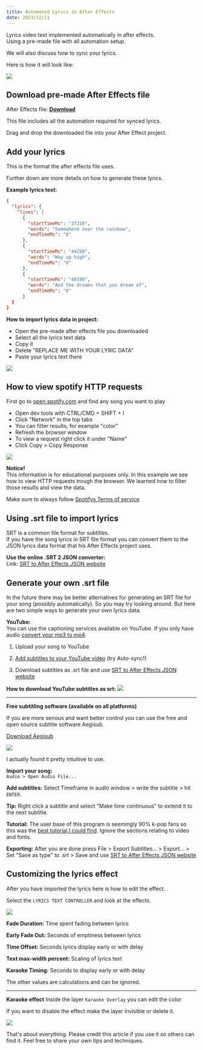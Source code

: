 ```yaml
---
title: Automated Lyrics in After Effects
date: 2023/12/11
---
```



Lyrics video text implemented automatically in after effects.  
Using a pre-made file with all automation setup.  

We will also discuss how to sync your lyrics.


Here is how it will look like:

![](./images/result-example.webp)



## Download pre-made After Effects file


After Effects file: **[Download]()**

This file includes all the automation required for synced lyrics.

Drag and drop the downloaded file into your After Effect project. 


## Add your lyrics
This is the format the after effects file uses.

Further down are more details on how to generate these lyrics.

**Example lyrics text:**
```json
{
  "lyrics": {
    "lines": [
      {
        "startTimeMs": "37310",
        "words": "Somewhere over the rainbow",
        "endTimeMs": "0"
      },
      {
        "startTimeMs": "44250",
        "words": "Way up high",
        "endTimeMs": "0"
      },
      {
        "startTimeMs": "48190",
        "words": "And the dreams that you dream of",
        "endTimeMs": "0"
      }
  }
}
```

**How to import lyrics data in project:**

- Open the pre-made after effects file you downloaded
- Select all the lyrics text data
- Copy it
- Delete "REPLACE ME WITH YOUR LYRIC DATA"
- Paste your lyrics text there

![](images/how-to-import.webp)



## How to view spotify HTTP requests  

First go to [open.spotify.com](https://open.spotify.com/) and find any song you want to play
 
- Open dev tools with CTRL/CMD + SHIFT + I  
- Click "Network" in the top tabs  
- You can filter results, for example "color"
- Refresh the browser window  
- To view a request right click it under "Name"  
- Click Copy > Copy Response

![](images/spotify.webp)

**Notice!**  
This information is for educational purposes only. 
In this example we see how to view HTTP requests trough the browser. We learned how to filter those results and view the data.  

Make sure to always follow [Spotifys Terms of service](https://www.spotify.com/us/legal/end-user-agreement/)


## Using .srt file to import lyrics

SRT is a common file format for subtitles.  
If you have the song lyrics in SRT file format you can convert them to the JSON lyrics data format that his After Effects project uses.  

**Use the online .SRT 2 JSON converter:**  
Link: [SRT to After Effects JSON website](https://jesper-hustad.github.io/Srt2Json/)



## Generate your own .srt file  

In the future there may be better alternatives for generating an SRT file for your song (possibly automatically). So you may try looking around. But here are two simple ways to generate your own lyrics data:


**YouTube:**  
You can use the captioning services available on YouTube. If you only have audio [convert your mp3 to mp4](https://www.onlineconverter.com/audio-to-video).

1. Upload your song to YouTube  

2. [Add subtitles to your YouTube video](https://support.google.com/youtube/answer/2734796?hl=en#zippy=%2Cauto-sync) (try Auto-sync!)

3. Download subtitles as .srt file and use [SRT to After Effects JSON website](https://jesper-hustad.github.io/Srt2Json/)


**How to download YouTube subtitles as srt:**
![](images/yt-srt.gif)

__________
**Free subtitling software (available on all platforms)**

If you are more serious and want better control you can use the free and open source subtitle software Aegisub.

[Download Aegisub](https://aegisub.org/downloads/)

![](images/aegisub-screenshot.png)

I actually found it pretty intuitive to use.  


**Import your song:**  
  `Audio > Open Audio File...`

**Add subtitles:**
Select Timeframe in audio window > write the subtitle > hit `ENTER`.

**Tip:** Right click a subtitle and select "Make time continuous" to extend it to the next subtitle.

**Tutorial:** The user base of this program is seemingly 90% k-pop fans so this was the [best tutorial I could find](https://www.youtube.com/watch?v=ylDadX3y95A). Ignore the sections relating to video and fonts.



**Exporting:** After you are done press File > Export Subtitles... > Export... > Set "Save as type" to .srt > Save and use [SRT to After Effects JSON website](https://jesper-hustad.github.io/Srt2Json/)


## Customizing the lyrics effect  
After you have imported the lyrics here is how to edit the effect.

Select the `LYRICS TEXT CONTROLLER` and look at the effects.

![](images/ae-customizing.png)


**Fade Duration:** Time spent fading between lyrics  

**Early Fade Out:** Seconds of emptiness between lyrics

**Time Offset:** Seconds lyrics display early or with delay 

**Text max-width percent:** Scaling of lyrics text

**Karaoke Timing:** Seconds to display early or with delay

The other values are calculations and can be ignored.

______
**Karaoke effect**
Inside the layer `Karaoke Overlay` you can edit the color

If you want to disable the effect make the layer invisible or delete it.


![](images/ae-karaoke.png)


That's about everything. Please credit this article if you use it so others can find it. Feel free to share your own tips and techniques.


